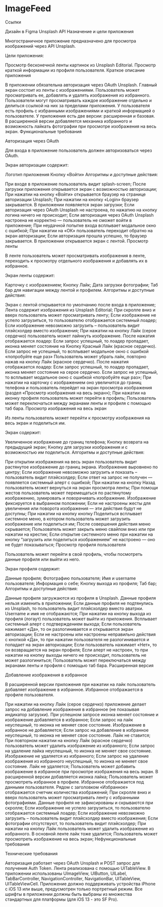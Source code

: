 # ImageFeed

Ссылки

Дизайн в Figma
Unsplash API
Назначение и цели приложения

Многостраничное приложение предназначено для просмотра изображений через API Unsplash.

Цели приложения:

Просмотр бесконечной ленты картинок из Unsplash Editorial.
Просмотр краткой информации из профиля пользователя.
Краткое описание приложения

В приложении обязательна авторизация через OAuth Unsplash.
Главный экран состоит из ленты с изображениями. Пользователь может просматривать ее, добавлять и удалять изображения из избранного.
Пользователи могут просматривать каждое изображение отдельно и делиться ссылкой на них за пределами приложения.
У пользователя есть профиль с избранными изображениями и краткой информацией о пользователе.
У приложения есть две версии: расширенная и базовая. В расширенной версии добавляется механика избранного и возможность лайкать фотографии при просмотре изображения на весь экран.
Функциональные требования

Авторизация через OAuth

Для входа в приложение пользователь должен авторизоваться через OAuth.

Экран авторизации содержит:

Логотип приложения
Кнопку «Войти»
Алгоритмы и доступные действия:

При входе в приложение пользователь видит splash-screen;
После загрузки приложения открывается экран с возможностью авторизации;
При нажатии на кнопку «Войти» открывается браузер на странице авторизации Unsplash;
При нажатии на кнопку «Login» браузер закрывается. В приложении появляется экран загрузки;
Если авторизация через OAuth Unsplash не настроена, по нажатию на кнопку логина ничего не происходит;
Если авторизация через OAuth Unsplash настроена не корректно — пользователь не сможет войти в приложение;
При неудачной попытке входа всплывает модальное окно с ошибкой;
При нажатии на «ОК» пользователь переходит обратно на экран авторизации;
Если авторизация прошла успешно, то браузер закрывается. В приложении открывается экран с лентой.
Просмотр ленты

В ленте пользователь может просматривать изображения в ленте, переходить к просмотру отдельного изображения и добавлять их в избранное.

Экран ленты содержит:

Карточку с изображением;
Кнопку Лайк;
Дата загрузки фотографии;
Таб бар для навигации между лентой и профилем.
Алгоритмы и доступные действия:

Экран с лентой открывается по умолчанию после входа в приложение;
Лента содержит изображения из Unsplash Editorial;
При скролле вниз и вверх пользователь может просматривать ленту;
Если изображение не успело загрузиться, то пользователю отображается системный лоадер;
Если изображение невозможно загрузить – пользователь видит плэйсхолдер вместо изображения;
При нажатии на кнопку Лайк (серое сердечко) пользователь может лайнкуть изображение. После нажатия отображается лоадер:
Если запрос успешный, то лоадер пропадает, иконка меняет состояние на Кнопку Красный Лайк (красное сердечко).
Если запрос не успешный, то всплывает модальное окно с ошибкой «попробуйте еще раз»
Пользователь может убрать лайк, повторно нажав на кнопку Лайк (красное сердечко). После нажатия отображается лоадер:
Если запрос успешный, то лоадер пропадает, иконка меняет состояние на серое сердечко.
Если запрос не успешный, то всплывает модальное окно с ошибкой «попробуйте еще раз»;
При нажатии на карточку с изображением оно увеличится до границ телефона и пользователь перейдет на экран просмотра изображения (раздел «Просмотр изображения на весь экран»);
При нажатии на иконку профиля пользователь может перейти в профиль;
Пользователь может переключаться между экранами ленты и профиля с помощью таб бара.
Просмотр изображения на весь экран

Из ленты пользователь может перейти к просмотру изображения на весь экран и поделиться им.

Экран содержит:

Увеличенное изображение до границ телефона;
Кнопку возврата на предыдущий экран;
Кнопку для загрузки изображения и с возможностью им поделиться.
Алгоритмы и доступные действия:

При открытии изображения на весь экран пользователь видит растянутое изображение до границ экрана. Изображение выровнено по центру;
Если изображение невозможно загрузить и показать – пользователь видит плэйсхолдер;
Если ответ на запрос не получен — появляется системный алерт с ошибкой;
При нажатии на кнопку Назад пользователь может вернуться на экран просмотра ленты;
При помощи жестов пользователь может перемещаться по растянутому изображению, зумировать и поворачивать изображение. Изображение фиксируется в выбранном положении;
Если не настроены жесты для увеличения или поворота изображения — эти действия будут не доступны;
При нажатии на кнопку кнопку Поделиться всплывает системное меню, в котором пользователь может загрузить изображение или поделиться им;
После совершения действия меню скрывается;
Пользователь может закрыть меню свайпом вниз или при нажатии на крестик;
Если открытие системного меню при нажатии на кнопку “загрузить или поделиться изображением” не настроено — оно не будет показываться;
Просмотр профиля пользователя

Пользователь может перейти в свой профиль, чтобы посмотреть данные профиля или выйти из него.

Экран профиля содержит:

Данные профиля;
Фотографию пользователя;
Имя и username пользователя;
Информация о себе;
Кнопку выхода из профиля;
Таб бар;
Алгоритмы и доступные действия:

Данные профиля загружаются из профиля в Unsplash. Данные профиля нельзя изменить в приложении;
Если данные профиля не подтянулись из Unsplash, то пользователь видит плэйсхолдер вместо аватрки. Username и имя не отображаются;
При нажатии на кнопку выхода из профиля (логаут) пользователь может выйти из приложения. Всплывает системный алерт с подтверждением выхода;
Если пользователь нажимает «Да», то он разлогинивается и открывается экран авторизации;
Если не настроены или настроены неправильно действия с кнопкой «Да», то при нажатии пользователя не разлогинивается и попадает на экран авторизации;
Если пользователь нажимает «Нет», то он возвращается на экран профиля;
Если алерт не настроен, то при нажатии на кнопку выходы ничего не происходит, пользователь не может разлогиниться;
Пользователь может переключаться между экранами ленты и профиля с помощью таб бара.
Расширенная версия

Добавление изображения в избранное

В расширенной версии приложения при нажатии на лайк пользователь добавляет изображение в избранное. Избранное отображается в профиле пользователя.

При нажатии на кнопку Лайк (серое сердечко) приложение делает запрос на добавление изображения в избранное (не показывая индикатор загрузки). При успешном запросе иконка меняет состояние и изображение добавляется в избранное;
Если запрос на лайк неуспешный, то иконка не меняет свое состояние. Изображение в избранное не добавляется;
Если запрос на добавление в избранное неуспешный, то иконка не меняет свое состояние. Лайк не ставится;
При повторном нажатии на кнопку Лайк (красное сердечко) пользователь может удалить изображение из избранного;
Если запрос на удаление лайка неуспешный, то иконка не меняет свое состояние. Изображение не удаляется из избранного;
Если запрос на удаление изображения из избранного неуспешный, то иконка не меняет свое состояние. Лайк не удаляется;
Пользователь может добавить изображение в избранное при просмотре изображения на весь экран. В расширенной версии добавляется иконка лайка;
Пользователь может просмотреть избранное в профиле. Избранное отображается под данными пользователя.
Рядом с заголовком «Избранное» отображается счетчик количества изображений;
При скролле вниз и вверх пользователь может просматривать ленту с избранными фотографиями. Данные профиля не зафиксированы и скрываются при скролле;
Если изображение не успело загрузиться, то пользователю отображается системный лоадер;
Если изображение невозможно загрузить – пользователь видит плэйсхолдер вместо изображения;
Если фотографии отсутствуют, то пользователь видит плэйсхолдер;
При нажатии на кнопку Лайк пользователь может удалить изображение из избранного. В основной ленте лайк тоже удалится;
Пользователь может просмотреть изображение на весь экран;
Нефункциональные требования

Технические требования

Авторизация работает через OAuth Unsplash и POST запрос для получения Auth Token.
Лента реализована с помощью UITableView.
В приложении использованы UImageView, UIButton, UILabel, TabBarController, NavigationController, NavigationBar, UITableView, UITableViewCell.
Приложение должно поддерживать устройства iPhone с iOS 13 или выше, предусмотрен только портретный режим.
Все шрифты в приложении должны быть выбраны из множества стандартных для платформы (для iOS 13 - это SF Pro).
